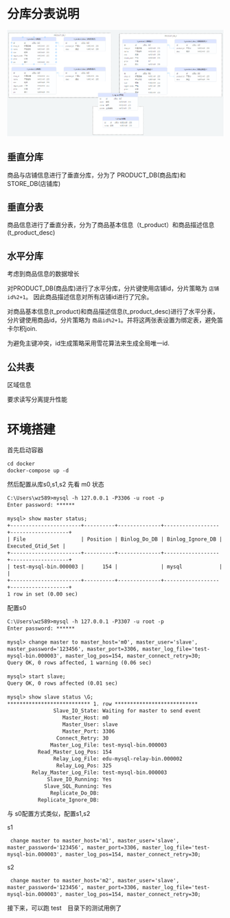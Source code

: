 # 分库分表说明

![db](./db.png)

## 垂直分库
商品与店铺信息进行了垂直分库，分为了 PRODUCT_DB(商品库)和STORE_DB(店铺库)

## 垂直分表
商品信息进行了垂直分表，分为了商品基本信息（t_product）和商品描述信息(t_product_desc)

## 水平分库
考虑到商品信息的数据增长

对PRODUCT_DB(商品库)进行了水平分库，分片键使用店铺id，分片策略为 `店铺id%2+1`。
因此商品描述信息对所有店铺id进行了冗余。

对商品基本信息(t_product)和商品描述信息(t_product_desc)进行了水平分表，分片键使用商品id，分片策略为 `商品id%2+1`。并将这两张表设置为绑定表，避免笛卡尔积join.

为避免主键冲突，id生成策略采用雪花算法来生成全局唯一id.

## 公共表
区域信息


要求读写分离提升性能

# 环境搭建

首先启动容器
```
cd docker
docker-compose up -d
```

然后配置从库s0,s1,s2
先看 m0 状态
```
C:\Users\wz589>mysql -h 127.0.0.1 -P3306 -u root -p
Enter password: ******

mysql> show master status;
+-----------------------+----------+--------------+------------------+-------------------+
| File                  | Position | Binlog_Do_DB | Binlog_Ignore_DB | Executed_Gtid_Set |
+-----------------------+----------+--------------+------------------+-------------------+
| test-mysql-bin.000003 |      154 |              | mysql            |                   |
+-----------------------+----------+--------------+------------------+-------------------+
1 row in set (0.00 sec)

```
配置s0
```
C:\Users\wz589>mysql -h 127.0.0.1 -P3307 -u root -p
Enter password: ******

mysql> change master to master_host='m0', master_user='slave', master_password='123456', master_port=3306, master_log_file='test-mysql-bin.000003', master_log_pos=154, master_connect_retry=30;
Query OK, 0 rows affected, 1 warning (0.06 sec)

mysql> start slave;
Query OK, 0 rows affected (0.01 sec)

mysql> show slave status \G;
*************************** 1. row ***************************
               Slave_IO_State: Waiting for master to send event
                  Master_Host: m0
                  Master_User: slave
                  Master_Port: 3306
                Connect_Retry: 30
              Master_Log_File: test-mysql-bin.000003
          Read_Master_Log_Pos: 154
               Relay_Log_File: edu-mysql-relay-bin.000002
                Relay_Log_Pos: 325
        Relay_Master_Log_File: test-mysql-bin.000003
             Slave_IO_Running: Yes
            Slave_SQL_Running: Yes
              Replicate_Do_DB:
          Replicate_Ignore_DB:
```


与 s0配置方式类似，配置s1,s2

s1
```
 change master to master_host='m1', master_user='slave', master_password='123456', master_port=3306, master_log_file='test-mysql-bin.000003', master_log_pos=154, master_connect_retry=30;
```
s2
```
 change master to master_host='m2', master_user='slave', master_password='123456', master_port=3306, master_log_file='test-mysql-bin.000003', master_log_pos=154, master_connect_retry=30;
```

接下来，可以跑 test　目录下的测试用例了